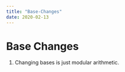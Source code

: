 ```yaml
---
title: "Base-Changes"
date: 2020-02-13
---
```


# Base Changes

1. Changing bases is just modular arithmetic.
